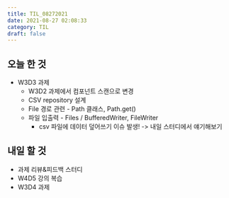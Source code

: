 ```yaml
---
title: TIL_08272021
date: 2021-08-27 02:08:33
category: TIL
draft: false
---
```


## 오늘 한 것

- W3D3 과제
  - W3D2 과제에서 컴포넌트 스캔으로 변경
  - CSV repository 설계
  - File 경로 관련 - Path 클래스, Path.get()
  - 파일 입출력 - Files / BufferedWriter, FileWriter
    - csv 파일에 데이터 덮어쓰기 이슈 발생! -> 내일 스터디에서 얘기해보기

## 내일 할 것

- 과제 리뷰&피드백 스터디
- W4D5 강의 복습
- W3D4 과제